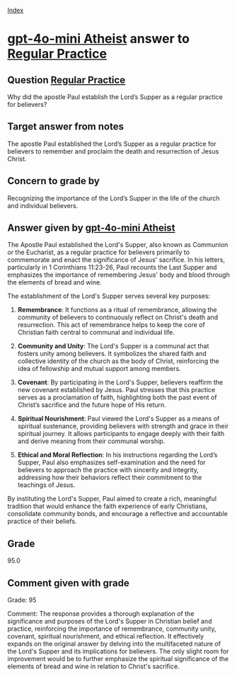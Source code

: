 
[Index](../../index.md)
# [gpt-4o-mini Atheist](../../answering_models/gpt-4o-mini_Atheist.md) answer to [Regular Practice](../../questions/Regular_Practice.md)

## Question [Regular Practice](../../questions/Regular_Practice.md)
Why did the apostle Paul establish the Lord’s Supper as a regular practice for believers?

## Target answer from notes
The apostle Paul established the Lord’s Supper as a regular practice for believers to remember and proclaim the death and resurrection of Jesus Christ.

## Concern to grade by
Recognizing the importance of the Lord’s Supper in the life of the church and individual believers.

## Answer given by [gpt-4o-mini Atheist](../../answering_models/gpt-4o-mini_Atheist.md)
The Apostle Paul established the Lord's Supper, also known as Communion or the Eucharist, as a regular practice for believers primarily to commemorate and enact the significance of Jesus' sacrifice. In his letters, particularly in 1 Corinthians 11:23-26, Paul recounts the Last Supper and emphasizes the importance of remembering Jesus' body and blood through the elements of bread and wine. 

The establishment of the Lord's Supper serves several key purposes:

1. **Remembrance**: It functions as a ritual of remembrance, allowing the community of believers to continuously reflect on Christ's death and resurrection. This act of remembrance helps to keep the core of Christian faith central to communal and individual life.

2. **Community and Unity**: The Lord's Supper is a communal act that fosters unity among believers. It symbolizes the shared faith and collective identity of the church as the body of Christ, reinforcing the idea of fellowship and mutual support among members.

3. **Covenant**: By participating in the Lord's Supper, believers reaffirm the new covenant established by Jesus. Paul stresses that this practice serves as a proclamation of faith, highlighting both the past event of Christ’s sacrifice and the future hope of His return.

4. **Spiritual Nourishment**: Paul viewed the Lord's Supper as a means of spiritual sustenance, providing believers with strength and grace in their spiritual journey. It allows participants to engage deeply with their faith and derive meaning from their communal worship.

5. **Ethical and Moral Reflection**: In his instructions regarding the Lord’s Supper, Paul also emphasizes self-examination and the need for believers to approach the practice with sincerity and integrity, addressing how their behaviors reflect their commitment to the teachings of Jesus.

By instituting the Lord's Supper, Paul aimed to create a rich, meaningful tradition that would enhance the faith experience of early Christians, consolidate community bonds, and encourage a reflective and accountable practice of their beliefs.

## Grade
95.0

## Comment given with grade
Grade: 95

Comment: The response provides a thorough explanation of the significance and purposes of the Lord's Supper in Christian belief and practice, reinforcing the importance of remembrance, community unity, covenant, spiritual nourishment, and ethical reflection. It effectively expands on the original answer by delving into the multifaceted nature of the Lord's Supper and its implications for believers. The only slight room for improvement would be to further emphasize the spiritual significance of the elements of bread and wine in relation to Christ's sacrifice.
